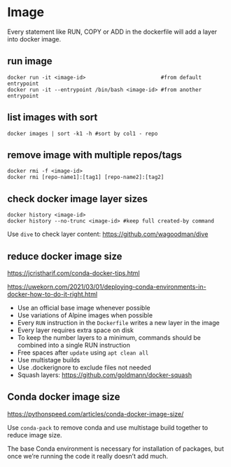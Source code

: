 # Image

Every statement like RUN, COPY or ADD in the dockerfile will add a layer into docker image.

## run image
```
docker run -it <image-id>                        #from default entrypoint
docker run -it --entrypoint /bin/bash <image-id> #from another entrypoint
```

## list images with sort
```
docker images | sort -k1 -h #sort by col1 - repo
```

## remove image with multiple repos/tags
```
docker rmi -f <image-id>
docker rmi [repo-name1]:[tag1] [repo-name2]:[tag2]
```

## check docker image layer sizes
```
docker history <image-id>
docker history --no-trunc <image-id> #keep full created-by command
```
Use `dive` to check layer content: https://github.com/wagoodman/dive

## reduce docker image size
https://jcristharif.com/conda-docker-tips.html

https://uwekorn.com/2021/03/01/deploying-conda-environments-in-docker-how-to-do-it-right.html

- Use an official base image whenever possible
- Use variations of Alpine images when possible
- Every `RUN` instruction in the `Dockerfile` writes a new layer in the image
- Every layer requires extra space on disk
- To keep the number layers to a minimum, commands should be combined into a single RUN instruction
- Free spaces after `update` using `apt clean all`
- Use multistage builds
- Use .dockerignore to exclude files not needed
- Squash layers: https://github.com/goldmann/docker-squash

## Conda docker image size
https://pythonspeed.com/articles/conda-docker-image-size/

Use `conda-pack` to remove conda and use multistage build together to reduce image size.

The base Conda environment is necessary for installation of packages, but once we’re running the code it really doesn’t add much.
